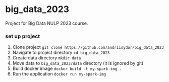 # big_data_2023
Project for Big Data NULP 2023 course.

### set up project
1. Clone project `git clone https://github.com/andriisydor/big_data_2023`
2. Navigate to project directory `cd big_data_2023`
3. Create data directory `mkdir data`
4. Move data to `big_data_2023/data` directory (it is ignored by git)
5. Build docker image `docker build -t my-spark-img .`
6. Run the application `docker run my-spark-img`
